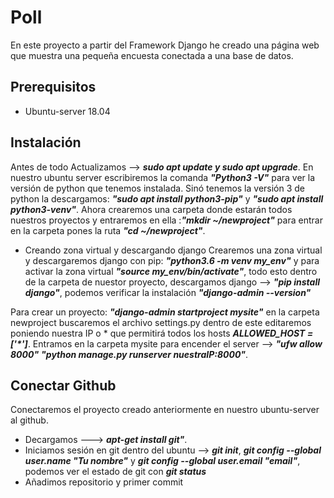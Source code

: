 # Poll
En este proyecto a partir del Framework Django he creado una página web que muestra una pequeña encuesta conectada a una base de datos.
## Prerequisitos
- Ubuntu-server 18.04
## Instalación
Antes de todo Actualizamos --> **_sudo apt update y sudo apt upgrade_**.
En nuestro ubuntu server escribiremos la comanda **_"Python3  -V"_** para ver la versión de python que tenemos instalada.
Sinó tenemos la versión 3 de python la descargamos: **_"sudo apt install python3-pip"_** y **_"sudo apt install python3-venv"_**.
Ahora crearemos una carpeta donde estarán todos nuestros proyectos y entraremos en ella :**_"mkdir ~/newproject"_** para entrar en la carpeta pones la ruta **_"cd ~/newproject"_**.
- Creando zona virtual y descargando django
Crearemos una zona virtual y descargaremos django con pip: **_"python3.6 -m venv my_env"_** y para activar la zona virtual **_"source my_env/bin/activate"_**, todo esto dentro de la carpeta de nuestor proyecto, descargamos django --> **_"pip install django"_**, podemos verificar la instalación **_"django-admin --version"_**

Para crear un proyecto: **_"django-admin startproject mysite"_** en la carpeta newproject buscaremos el archivo settings.py dentro de este editaremos poniendo nuestra IP o * que permitirá todos los hosts **_ALLOWED_HOST =['*']_**.
Entramos en la carpeta mysite para encender el server --> **_"ufw allow 8000"_**  **_"python manage.py runserver nuestraIP:8000"_**. 
## Conectar Github
Conectaremos el proyecto creado anteriormente en nuestro ubuntu-server al github.
- Decargamos ---> **_apt-get install git"_**.
- Iniciamos sesión en git dentro del ubuntu --> **_git init_**, **_git config --global user.name "Tu nombre"_** y **_git config --global user.email "email"_**, podemos ver el estado de git con **_git status_**
- Añadimos repositorio y primer commit



